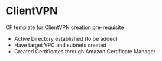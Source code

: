 # ClientVPN
CF template for ClientVPN creation
pre-requisite
- Active Directory established (to be added)
- Have target VPC and subnets created
- Created Certificates through Amazon Certificate Manager

